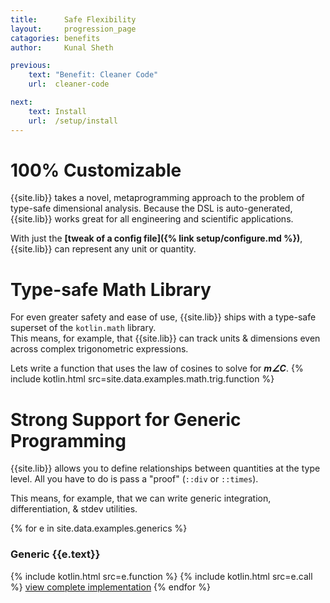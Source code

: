```yaml
---
title:      Safe Flexibility
layout:     progression_page
catagories: benefits
author:     Kunal Sheth

previous:
    text: "Benefit: Cleaner Code"
    url:  cleaner-code

next:
    text: Install
    url:  /setup/install
---
```

# 100% Customizable
{{site.lib}} takes a novel, metaprogramming approach to the problem of type-safe dimensional analysis. Because the DSL is auto-generated, {{site.lib}} works great for all engineering and scientific applications.

With just the **[tweak of a config file]({% link setup/configure.md %})**, {{site.lib}} can represent any unit or quantity.


# Type-safe Math Library
For even greater safety and ease of use, {{site.lib}} ships with a type-safe superset of the `kotlin.math` library.  
This means, for example, that {{site.lib}} can track units & dimensions even across complex trigonometric expressions.

Lets write a function that uses the law of cosines to solve for **_m∠C_**.
{% include kotlin.html src=site.data.examples.math.trig.function %}


# Strong Support for Generic Programming
{{site.lib}} allows you to define relationships between quantities at the type level. All you have to do is pass a "proof" (`::div` or `::times`).

This means, for example, that we can write generic integration, differentiation, & stdev utilities.

{% for e in site.data.examples.generics %}
### Generic {{e.text}}
{% include kotlin.html src=e.function %}
{% include kotlin.html src=e.call %}
<a href="{{e.link}}">view complete implementation</a>
{% endfor %}